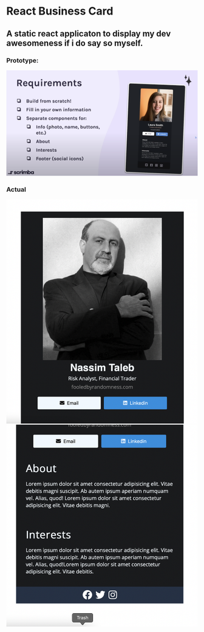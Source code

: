# React Business Card

## A static react applicaton to display my dev awesomeness if i do say so myself.

### Prototype:

<img src="/src/images/prop.png">

### Actual

<img src="/src/images/taleb-0.5.png">
<img src="/src/images/taleb-1.0.png">
